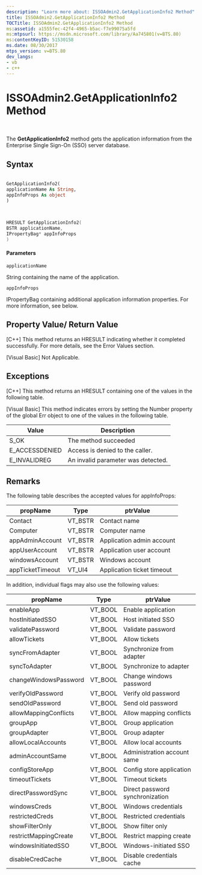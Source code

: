 ```yaml
---
description: "Learn more about: ISSOAdmin2.GetApplicationInfo2 Method"
title: ISSOAdmin2.GetApplicationInfo2 Method
TOCTitle: ISSOAdmin2.GetApplicationInfo2 Method
ms:assetid: a1555fec-42f4-4965-b5ac-f7e99075a5fd
ms:mtpsurl: https://msdn.microsoft.com/library/Aa745801(v=BTS.80)
ms:contentKeyID: 51530158
ms.date: 08/30/2017
mtps_version: v=BTS.80
dev_langs:
- vb
- c++
---
```


# ISSOAdmin2.GetApplicationInfo2 Method

 

The **GetApplicationInfo2** method gets the application information from the Enterprise Single Sign-On (SSO) server database.

## Syntax

``` vb
  
GetApplicationInfo2(  
applicationName As String,   
appInfoProps As object  
)  
  
```

``` c++
  
HRESULT GetApplicationInfo2(  
BSTR applicationName,   
IPropertyBag* appInfoProps  
)  
```

#### Parameters

`applicationName`

String containing the name of the application.

`appInfoProps`

IPropertyBag containing additional application information properties. For more information, see below.

## Property Value/ Return Value

\[C++\] This method returns an HRESULT indicating whether it completed successfully. For more details, see the Error Values section.

\[Visual Basic\] Not Applicable.

## Exceptions

\[C++\] This method returns an HRESULT containing one of the values in the following table.

\[Visual Basic\] This method indicates errors by setting the Number property of the global Err object to one of the values in the following table.

<table>
<thead>
<tr class="header">
<th>Value</th>
<th>Description</th>
</tr>
</thead>
<tbody>
<tr class="odd">
<td>S_OK</td>
<td>The method succeeded</td>
</tr>
<tr class="even">
<td>E_ACCESSDENIED</td>
<td>Access is denied to the caller.</td>
</tr>
<tr class="odd">
<td>E_INVALIDREG</td>
<td>An invalid parameter was detected.</td>
</tr>
</tbody>
</table>


## Remarks

The following table describes the accepted values for appInfoProps:

<table>
<thead>
<tr class="header">
<th>propName</th>
<th>Type</th>
<th>ptrValue</th>
</tr>
</thead>
<tbody>
<tr class="odd">
<td>Contact</td>
<td>VT_BSTR</td>
<td>Contact name</td>
</tr>
<tr class="even">
<td>Computer</td>
<td>VT_BSTR</td>
<td>Computer name</td>
</tr>
<tr class="odd">
<td>appAdminAccount</td>
<td>VT_BSTR</td>
<td>Application admin account</td>
</tr>
<tr class="even">
<td>appUserAccount</td>
<td>VT_BSTR</td>
<td>Application user account</td>
</tr>
<tr class="odd">
<td>windowsAccount</td>
<td>VT_BSTR</td>
<td>Windows account</td>
</tr>
<tr class="even">
<td>appTicketTimeout</td>
<td>VT_UI4</td>
<td>Application ticket timeout</td>
</tr>
</tbody>
</table>


In addition, individual flags may also use the following values:

<table>
<thead>
<tr class="header">
<th>propName</th>
<th>Type</th>
<th>ptrValue</th>
</tr>
</thead>
<tbody>
<tr class="odd">
<td>enableApp</td>
<td>VT_BOOL</td>
<td>Enable application</td>
</tr>
<tr class="even">
<td>hostInitiatedSSO</td>
<td>VT_BOOL</td>
<td>Host initiated SSO</td>
</tr>
<tr class="odd">
<td>validatePassword</td>
<td>VT_BOOL</td>
<td>Validate password</td>
</tr>
<tr class="even">
<td>allowTickets</td>
<td>VT_BOOL</td>
<td>Allow tickets</td>
</tr>
<tr class="odd">
<td>syncFromAdapter</td>
<td>VT_BOOL</td>
<td>Synchronize from adapter</td>
</tr>
<tr class="even">
<td>syncToAdapter</td>
<td>VT_BOOL</td>
<td>Synchronize to adapter</td>
</tr>
<tr class="odd">
<td>changeWindowsPassword</td>
<td>VT_BOOL</td>
<td>Change windows password</td>
</tr>
<tr class="even">
<td>verifyOldPassword</td>
<td>VT_BOOL</td>
<td>Verify old password</td>
</tr>
<tr class="odd">
<td>sendOldPassword</td>
<td>VT_BOOL</td>
<td>Send old password</td>
</tr>
<tr class="even">
<td>allowMappingConflicts</td>
<td>VT_BOOL</td>
<td>Allow mapping conflicts</td>
</tr>
<tr class="odd">
<td>groupApp</td>
<td>VT_BOOL</td>
<td>Group application</td>
</tr>
<tr class="even">
<td>groupAdapter</td>
<td>VT_BOOL</td>
<td>Group adapter</td>
</tr>
<tr class="odd">
<td>allowLocalAccounts</td>
<td>VT_BOOL</td>
<td>Allow local accounts</td>
</tr>
<tr class="even">
<td>adminAccountSame</td>
<td>VT_BOOL</td>
<td>Administration account same</td>
</tr>
<tr class="odd">
<td>configStoreApp</td>
<td>VT_BOOL</td>
<td>Config store application</td>
</tr>
<tr class="even">
<td>timeoutTickets</td>
<td>VT_BOOL</td>
<td>Timeout tickets</td>
</tr>
<tr class="odd">
<td>directPasswordSync</td>
<td>VT_BOOL</td>
<td>Direct password synchronization</td>
</tr>
<tr class="even">
<td>windowsCreds</td>
<td>VT_BOOL</td>
<td>Windows credentials</td>
</tr>
<tr class="odd">
<td>restrictedCreds</td>
<td>VT_BOOL</td>
<td>Restricted credentials</td>
</tr>
<tr class="even">
<td>showFilterOnly</td>
<td>VT_BOOL</td>
<td>Show filter only</td>
</tr>
<tr class="odd">
<td>restrictMappingCreate</td>
<td>VT_BOOL</td>
<td>Restrict mapping create</td>
</tr>
<tr class="even">
<td>windowsInitiatedSSO</td>
<td>VT_BOOL</td>
<td>Windows-initiated SSO</td>
</tr>
<tr class="odd">
<td>disableCredCache</td>
<td>VT_BOOL</td>
<td>Disable credentials cache</td>
</tr>
</tbody>
</table>


